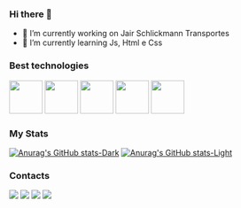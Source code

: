 ### Hi there 👋

- 🔭 I’m currently working on Jair Schlickmann Transportes
- 🌱 I’m currently learning Js, Html e Css

### Best technologies

<div>
<img src="https://cdn.jsdelivr.net/gh/devicons/devicon/icons/javascript/javascript-plain.svg" width="60" />         
<img src="https://cdn.jsdelivr.net/gh/devicons/devicon/icons/html5/html5-original.svg"width="60" />          
<img src="https://cdn.jsdelivr.net/gh/devicons/devicon/icons/css3/css3-original.svg"width="60" />          
<img src="https://cdn.jsdelivr.net/gh/devicons/devicon/icons/java/java-original.svg"width="60" />         
<img src="https://cdn.jsdelivr.net/gh/devicons/devicon/icons/python/python-original.svg"width="60" />
          
</div>
          
### My Stats
[![Anurag's GitHub stats-Dark](https://github-readme-stats.vercel.app/api?username=Espaniiol&show_icons=true&theme=dark#gh-dark-mode-only)](https://github.com/anuraghazra/github-readme-stats#gh-dark-mode-only)
[![Anurag's GitHub stats-Light](https://github-readme-stats.vercel.app/api?username=Espaniiol&show_icons=true&theme=default#gh-light-mode-only)](https://github.com/anuraghazra/github-readme-stats#gh-light-mode-only)

### Contacts
<div>
 <a herf="https://www.instagram.com/espaniiol">
   <img src="https://img.shields.io/badge/Instagram-E4405F?style=for-the-badge&logo=instagram&logoColor=white" />
  </a>
  <a herf="https://twitter.com/espaniiol">
   <img src="https://img.shields.io/badge/Twitter-1DA1F2?style=for-the-badge&logo=twitter&logoColor=white" />
  </a>
  <a herf="www.linkedin.com/in/gulherme-espaniol/">
   <img src="https://img.shields.io/badge/LinkedIn-0077B5?style=for-the-badge&logo=linkedin&logoColor=white" />
  </a>
  <a herf="https://steamcommunity.com/profiles/76561199095721059/">
   <img src="https://img.shields.io/badge/Steam-000000?style=for-the-badge&logo=steam&logoColor=white" />
  </a>        
</div>
